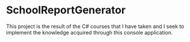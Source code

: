 # SchoolReportGenerator
This project is the result of the C# courses that I have taken and I seek to implement the knowledge acquired through this console application.
